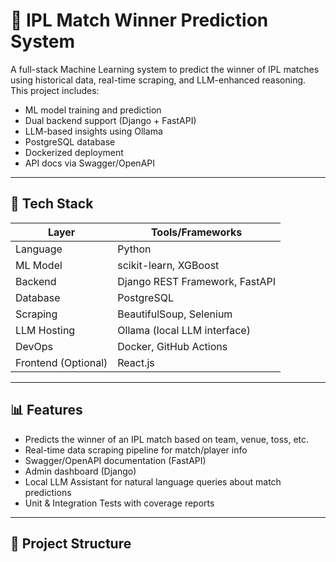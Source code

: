 # 🏏 IPL Match Winner Prediction System

A full-stack Machine Learning system to predict the winner of IPL matches using historical data, real-time scraping, and LLM-enhanced reasoning. This project includes:

- ML model training and prediction
- Dual backend support (Django + FastAPI)
- LLM-based insights using Ollama
- PostgreSQL database
- Dockerized deployment
- API docs via Swagger/OpenAPI

---

## 🔧 Tech Stack

| Layer       | Tools/Frameworks                             |
|-------------|----------------------------------------------|
| Language    | Python                                       |
| ML Model    | scikit-learn, XGBoost                        |
| Backend     | Django REST Framework, FastAPI               |
| Database    | PostgreSQL                                   |
| Scraping    | BeautifulSoup, Selenium                      |
| LLM Hosting | Ollama (local LLM interface)                 |
| DevOps      | Docker, GitHub Actions                       |
| Frontend (Optional) | React.js                            |

---

## 📊 Features

- Predicts the winner of an IPL match based on team, venue, toss, etc.
- Real-time data scraping pipeline for match/player info
- Swagger/OpenAPI documentation (FastAPI)
- Admin dashboard (Django)
- Local LLM Assistant for natural language queries about match predictions
- Unit & Integration Tests with coverage reports

---

## 🚀 Project Structure

